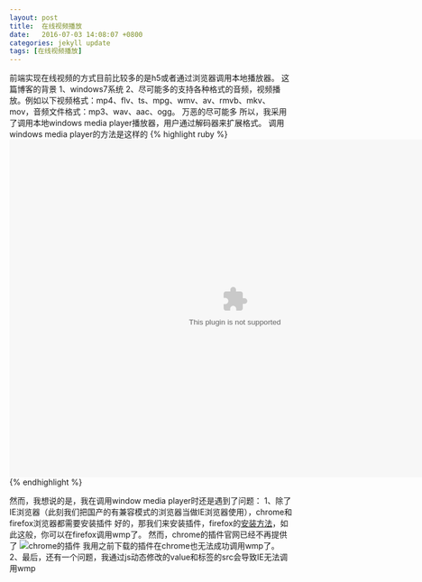 ```yaml
---
layout: post
title:  在线视频播放
date:   2016-07-03 14:08:07 +0800
categories: jekyll update
tags: [在线视频播放]
---
```

前端实现在线视频的方式目前比较多的是h5或者通过浏览器调用本地播放器。
这篇博客的背景
1、windows7系统
2、尽可能多的支持各种格式的音频，视频播放。例如以下视频格式：mp4、flv、ts、mpg、wmv、av、rmvb、mkv、mov，音频文件格式：mp3、wav、aac、ogg。
万恶的尽可能多
所以，我采用了调用本地windows media player播放器，用户通过解码器来扩展格式。
调用windows media player的方法是这样的
{% highlight ruby %}
<object id="MediaPlayer" classid="clsid:22D6F312-B0F6-11D0-94AB-0080C74C7E95" width="800" height="600" standby="Loading Windows Media Player components…" type="application/x-oleobject" codebase="http://activex.microsoft.com/activex/controls/mplayer/en/nsmp2inf.cab#Version=6,4,7,1112">
    <param name="FileName" value="test.avi">
    <param name="AutoStart" value="true">
    <param name="ShowControls" value="true">
    <param name="BufferingTime" value="2">
    <param name="ShowStatusBar" value="true">
    <param name="AutoSize" value="true">
    <param name="InvokeURLs" value="false">
    <param name="AnimationatStart" value="1">
    <param name="TransparentatStart" value="1">
    <param name="Loop" value="1">
    <embed type="application/x-mplayer2" src="test.avi" name="MediaPlayer" autostart="1" showstatusbar="1" showdisplay="1" showcontrols="1" loop="0" videoborder3d="0" pluginspage="http://www.microsoft.com/Windows/MediaPlayer/" width="800" height="600"></embed>
</object>
{% endhighlight %}

然而，我想说的是，我在调用window media player时还是遇到了问题：
1、除了IE浏览器（此刻我们把国产的有兼容模式的浏览器当做IE浏览器使用），chrome和firefox浏览器都需要安装插件
好的，那我们来安装插件，firefox的[安装方法]，如此这般，你可以在firefox调用wmp了。
然而，chrome的插件官网已经不再提供了
![chrome的插件]
我用之前下载的插件在chrome也无法成功调用wmp了。
2、最后，还有一个问题，我通过js动态修改<param name="FileName" value="test.avi">的value和<embed>标签的src会导致IE无法调用wmp



[安装方法]:https://support.mozilla.org/zh-CN/kb/%E5%9C%A8%20Firefox%20%E4%B8%AD%E4%BD%BF%E7%94%A8%20Windows%20Media%20Player%20%E6%8F%92%E4%BB%B6#w_goceacki
[chrome的插件]:http://7xuyc3.com1.z0.glb.clouddn.com/chrome%E6%8F%92%E4%BB%B6%E5%AE%98%E7%BD%91.png